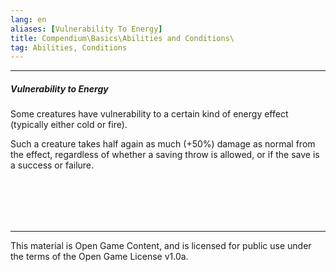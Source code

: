 ```yaml
---
lang: en
aliases: [Vulnerability To Energy]
title: Compendium\Basics\Abilities and Conditions\
tag: Abilities, Conditions
---
```


---
##### Vulnerability to Energy

Some creatures have vulnerability to a certain kind of energy effect (typically either cold or fire). 

Such a creature takes half again as much (+50%) damage as normal from the effect, regardless of whether a saving throw is allowed, or if the save is a success or failure.

<br><br>
---

---

This material is Open Game Content, and is licensed for public use under
the terms of the Open Game License v1.0a.

